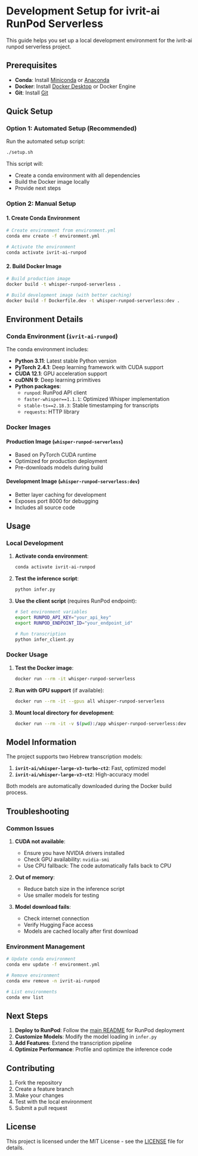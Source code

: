 # Development Setup for ivrit-ai RunPod Serverless

This guide helps you set up a local development environment for the ivrit-ai runpod serverless project.

## Prerequisites

- **Conda**: Install [Miniconda](https://docs.conda.io/en/latest/miniconda.html) or [Anaconda](https://www.anaconda.com/products/distribution)
- **Docker**: Install [Docker Desktop](https://docs.docker.com/get-docker/) or Docker Engine
- **Git**: Install [Git](https://git-scm.com/)

## Quick Setup

### Option 1: Automated Setup (Recommended)

Run the automated setup script:

```bash
./setup.sh
```

This script will:
- Create a conda environment with all dependencies
- Build the Docker image locally
- Provide next steps

### Option 2: Manual Setup

#### 1. Create Conda Environment

```bash
# Create environment from environment.yml
conda env create -f environment.yml

# Activate the environment
conda activate ivrit-ai-runpod
```

#### 2. Build Docker Image

```bash
# Build production image
docker build -t whisper-runpod-serverless .

# Build development image (with better caching)
docker build -f Dockerfile.dev -t whisper-runpod-serverless:dev .
```

## Environment Details

### Conda Environment (`ivrit-ai-runpod`)

The conda environment includes:
- **Python 3.11**: Latest stable Python version
- **PyTorch 2.4.1**: Deep learning framework with CUDA support
- **CUDA 12.1**: GPU acceleration support
- **cuDNN 9**: Deep learning primitives
- **Python packages**:
  - `runpod`: RunPod API client
  - `faster-whisper==1.1.1`: Optimized Whisper implementation
  - `stable-ts==2.18.3`: Stable timestamping for transcripts
  - `requests`: HTTP library

### Docker Images

#### Production Image (`whisper-runpod-serverless`)
- Based on PyTorch CUDA runtime
- Optimized for production deployment
- Pre-downloads models during build

#### Development Image (`whisper-runpod-serverless:dev`)
- Better layer caching for development
- Exposes port 8000 for debugging
- Includes all source code

## Usage

### Local Development

1. **Activate conda environment**:
   ```bash
   conda activate ivrit-ai-runpod
   ```

2. **Test the inference script**:
   ```bash
   python infer.py
   ```

3. **Use the client script** (requires RunPod endpoint):
   ```bash
   # Set environment variables
   export RUNPOD_API_KEY="your_api_key"
   export RUNPOD_ENDPOINT_ID="your_endpoint_id"
   
   # Run transcription
   python infer_client.py
   ```

### Docker Usage

1. **Test the Docker image**:
   ```bash
   docker run --rm -it whisper-runpod-serverless
   ```

2. **Run with GPU support** (if available):
   ```bash
   docker run --rm -it --gpus all whisper-runpod-serverless
   ```

3. **Mount local directory for development**:
   ```bash
   docker run --rm -it -v $(pwd):/app whisper-runpod-serverless:dev
   ```

## Model Information

The project supports two Hebrew transcription models:

1. **`ivrit-ai/whisper-large-v3-turbo-ct2`**: Fast, optimized model
2. **`ivrit-ai/whisper-large-v3-ct2`**: High-accuracy model

Both models are automatically downloaded during the Docker build process.

## Troubleshooting

### Common Issues

1. **CUDA not available**:
   - Ensure you have NVIDIA drivers installed
   - Check GPU availability: `nvidia-smi`
   - Use CPU fallback: The code automatically falls back to CPU

2. **Out of memory**:
   - Reduce batch size in the inference script
   - Use smaller models for testing

3. **Model download fails**:
   - Check internet connection
   - Verify Hugging Face access
   - Models are cached locally after first download

### Environment Management

```bash
# Update conda environment
conda env update -f environment.yml

# Remove environment
conda env remove -n ivrit-ai-runpod

# List environments
conda env list
```

## Next Steps

1. **Deploy to RunPod**: Follow the [main README](README.md) for RunPod deployment
2. **Customize Models**: Modify the model loading in `infer.py`
3. **Add Features**: Extend the transcription pipeline
4. **Optimize Performance**: Profile and optimize the inference code

## Contributing

1. Fork the repository
2. Create a feature branch
3. Make your changes
4. Test with the local environment
5. Submit a pull request

## License

This project is licensed under the MIT License - see the [LICENSE](LICENSE) file for details. 